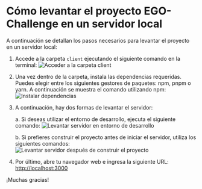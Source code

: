 # Cómo levantar el proyecto EGO-Challenge en un servidor local

A continuación se detallan los pasos necesarios para levantar el proyecto en un servidor local:

1. Accede a la carpeta `client` ejecutando el siguiente comando en la terminal:
   ![Acceder a la carpeta client](https://github.com/PowChorba/EGO-Challenge/blob/master/assets/101152834/d3a4e541-251f-4556-b5c4-81656bf4040c.png)

2. Una vez dentro de la carpeta, instala las dependencias requeridas. Puedes elegir entre los siguientes gestores de paquetes: npm, pnpm o yarn. A continuación se muestra el comando utilizando npm:
   ![Instalar dependencias](https://github.com/PowChorba/EGO-Challenge/blob/master/assets/101152834/347d7f93-8809-4c8f-ae84-86e1eec03444.png)

3. A continuación, hay dos formas de levantar el servidor:

   a. Si deseas utilizar el entorno de desarrollo, ejecuta el siguiente comando:
      ![Levantar servidor en entorno de desarrollo](https://github.com/PowChorba/EGO-Challenge/blob/master/assets/101152834/c9a2cff1-63af-4bac-a669-3f70edef5aba.png)

   b. Si prefieres construir el proyecto antes de iniciar el servidor, utiliza los siguientes comandos:
      ![Levantar servidor después de construir el proyecto](https://github.com/PowChorba/EGO-Challenge/blob/master/assets/101152834/dc8e7bd5-8c16-4502-818d-7f92878ca584.png)

4. Por último, abre tu navegador web e ingresa la siguiente URL: [http://localhost:3000](http://localhost:3000)

¡Muchas gracias!

